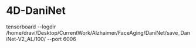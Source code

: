# 4D-DaniNet

tensorboard --logdir /home/dravi/Desktop/CurrentWork/Alzhaimer/FaceAging/DaniNet/save_DaniNet-V2_AL/100/ --port 6006


